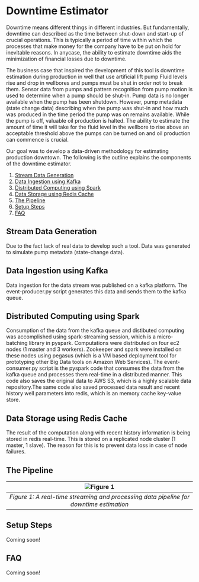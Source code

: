 # Downtime Estimator

Downtime means different things in different industries. But fundamentally, downtime can described as the time between shut-down and start-up of crucial operations. This is typically a period of time within which the processes that make money for the company have to be put on hold for inevitable reasons. In anycase, the ability to estimate downtime aids the minimization of financial losses due to downtime.

The business case that inspired the development of this tool is downtime estimation during production in well that use artificial lift pump
Fluid levels rise and drop in wellbores and pumps must be shut in order not to break them. Sensor data from pumps and pattern recognition from pump motion is used to determine when a pump should be shut-in. Pump data is no longer available when the pump has been shutdown. However, pump metadata (state change data) describing when the pump was shut-in and how much was produced in the time period the pump was on remains available. While the pump is off, valuable oil production is halted. The ability to estimate the amount of time it will take for the fluid level in the wellbore to rise above an acceptable threshold above the pumps can be turned on and oil production can commence is crucial. 

Our goal was to develop a data-driven methodology for estimating production downtown. The following is the outline explains the components of the downtime estimator.

1. [Stream Data Generation](README.md#stream-data-generation)
2. [Data Ingestion using Kafka](README.md#data-ingestion-using-kafka)
3. [Distributed Computing using Spark](README.md#distributed-computing-using-spark)
4. [Data Storage using Redis Cache](README.md#data-storage-using-redis-cache)
5. [The Pipeline](README.md#the-pipeline)
5. [Setup Steps](README.md#setup-steps)
6. [FAQ](README.md#faq)

## Stream Data Generation
Due to the fact lack of real data to develop such a tool. Data was generated to simulate pump metadata (state-change data).

## Data Ingestion using Kafka
Data ingestion for the data stream was published on a kafka platform. The event-producer.py script generates this data and sends them to the kafka queue. 

## Distributed Computing using Spark
Consumption of the data from the kafka queue and distibuted computing was accomplished using spark-streaming session, which is a micro-batching library in pyspark. Computations were distributed on four ec2 nodes (1 master and 3 workers). Zookeeper and spark were installed on these nodes using pegasus (which is a VM based deployment tool for prototyping other Big Data tools on Amazon Web Services). The event-consumer.py script is the pyspark code that consumes the data from the kafka queue and processes them real-time in a distributed manner. This code also saves the original data to AWS S3, which is a highly scalable data repository.The same code also saved processed data result and recent history well parameters into redis, which is an memory cache key-value store. 

## Data Storage using Redis Cache
The result of the computation along with recent history information is being stored in redis real-time. This is stored on a replicated node cluster (1 master, 1 slave). The reason for this is to prevent data loss in case of node failures. 

## The Pipeline
| ![Figure 1](./images/figure_1.png) | 
|:--:| 
| *Figure 1: A real-time streaming and processing data pipeline for downtime estimation* |

## Setup Steps
Coming soon!

## FAQ
Coming soon!

